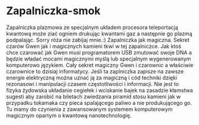 # Zapalniczka-smok
Zapalniczka plazmowa ze specjalnym układem procesora teleportacją kwantową może ziać ogniem 
drukując kwantami gaz a następnie go plazmą podpalając. Sorry róża nie zabijaj mnie.:) Zapalniczka jak magiczna.
Sekret czarów Gwen jak i magicznych kamieni tkwi w tej zapalniczce. Jak ktoś chce czarować jak Gwen musi programatorem USB zmutować swoje DNA a będzie władać mocami magicznymi myślą lub specjalnym wygenerowanym komputerowo językiem. Cały sekret magiczny Gwen i czarownic a właściwie czarownice to dzisiaj informatycy.
Jeśli ta zaplniczka zapisze na zawsze energie elektryczną można uznać ją za magiczną i cód techniki dzięki rezonasowi i manipulacji czasem częstotliwości i informacji.
Nie jest to fizyka żydowska układanie cegiełek i wciskanie bajek na zasadzie kłamstwa sugesti aby zarobić na biletach zwiedzania piramid stosu kamieni jak w przypadku tokamaka czy pieca spalającego paliwo a nie produkującego go. 
Tu mamy do czynienia z zawansowanym systemem komputerowym magicznym opartym o kwantową nanotechnologię.

